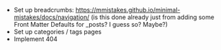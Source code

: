 * Set up breadcrumbs: https://mmistakes.github.io/minimal-mistakes/docs/navigation/ (is this done already just from adding some Front Matter Defaults for _posts? I guess so? Maybe?)
* Set up categories / tags pages
* Implement 404